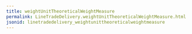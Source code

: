 ```yaml
---
title: weightUnitTheoreticalWeightMeasure
permalink: LineTradeDelivery.weightUnitTheoreticalWeightMeasure.html
jsonid: linetradedelivery_weightunittheoreticalweightmeasure
---
```

